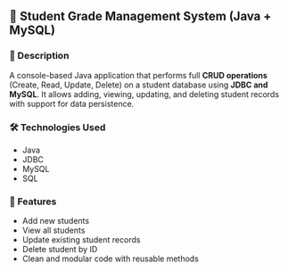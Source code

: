 ## 📘 Student Grade Management System (Java + MySQL)

### 🧩 Description
A console-based Java application that performs full **CRUD operations** (Create, Read, Update, Delete) on a student database using **JDBC and MySQL**. It allows adding, viewing, updating, and deleting student records with support for data persistence.

### 🛠️ Technologies Used
- Java
- JDBC
- MySQL
- SQL

### 📁 Features
- Add new students
- View all students
- Update existing student records
- Delete student by ID
- Clean and modular code with reusable methods
